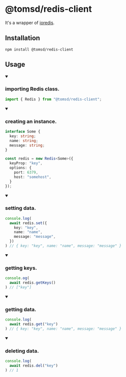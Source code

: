# @tomsd/redis-client

It's a wrapper of [ioredis](https://www.npmjs.com/package/ioredis).  

## Installation

``` shell
npm install @tomsd/redis-client
```

## Usage

<details open><summary><h3>importing  Redis class.</h3></summary>

``` typescript
import { Redis } from "@tomsd/redis-client";
```

</details>

<details open><summary><h3>creating an instance.</h3></summary>

``` typescript
interface Some {
  key: string;
  name: string;
  message: string;
}

const redis = new Redis<Some>({
  keyProp: "key",
  options: {
    port: 6379,
    host: "somehost",
  }
});
```

</details>

<details open><summary><h3>setting data.</h3></summary>

``` typescript
console.log(
  await redis.set({
    key: "key",
    name: "name",
    message: "message",
  })
) // { key: "key", name: "name", message: "message" }
```

</details>

<details open><summary><h3>getting keys.</h3></summary>

``` typescript
console.og(
  await redis.getKeys()
) // ["key"]
```

</details>

<details open><summary><h3>getting data.</h3></summary>

``` typescript
console.log(
  await redis.get("key")
) // { key: "key", name: "name", message: "message" }
```

</details>

<details open><summary><h3>deleting data.</h3></summary>

``` typescript
console.log(
  await redis.del("key")
) // 1
```

</details>